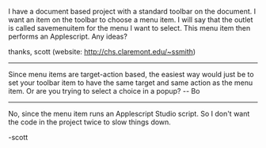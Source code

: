 I have a document based project with a standard toolbar on the document. I want an item on the toolbar to choose a menu item. I will say that the outlet is called savemenuitem for the menu I want to select. This menu item then performs an Applescript. Any ideas?

thanks,
scott (website: http://chs.claremont.edu/~ssmith)

----

Since menu items are target-action based, the easiest way would just be to set your toolbar item to have the same target and same action as the menu item.  Or are you trying to select a choice in a popup? -- Bo

----

No, since the menu item runs an Applescript Studio script. So I don't want the code in the project twice to slow things down.

-scott